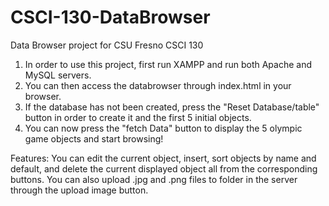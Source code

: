 # CSCI-130-DataBrowser

Data Browser project for CSU Fresno CSCI 130

1. In order to use this project, first run XAMPP and run both Apache and MySQL servers.
2. You can then access the databrowser through index.html in your browser.
3. If the database has not been created, press the "Reset Database/table" button in order to create it and the first 5 initial objects.
4. You can now press the "fetch Data" button to display the 5 olympic game objects and start browsing!

Features: You can edit the current object, insert, sort objects by name and default, and delete the current displayed object all from the corresponding buttons. You can also upload .jpg and .png files to folder in the server through the upload image button.
